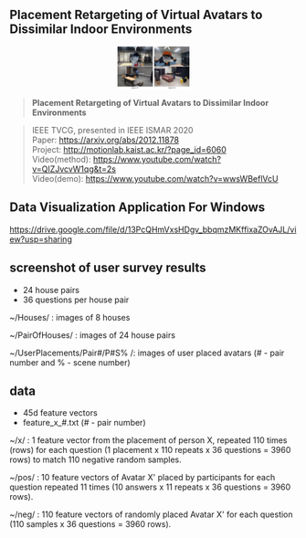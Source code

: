 Placement Retargeting of Virtual Avatars to Dissimilar Indoor Environments
---------------------------------------------------------------------------------------------------------------------------------------

<p align="center"><img src="TVCG_thumbnail.png" align="center" style="width: 25%; height: 25%"/> <br></p>

> **Placement Retargeting of Virtual Avatars to Dissimilar Indoor Environments**<br>

> IEEE TVCG, presented in IEEE ISMAR 2020<br>
> Paper: https://arxiv.org/abs/2012.11878<br>
> Project: http://motionlab.kaist.ac.kr/?page_id=6060<br>
> Video(method): https://www.youtube.com/watch?v=QIZJvcvW1qg&t=2s<br>
> Video(demo): https://www.youtube.com/watch?v=wwsWBeflVcU<br>


Data Visualization Application For Windows
---------------------------------------------------------------------------------------------------------------------------------------
https://drive.google.com/file/d/13PcQHmVxsHDgv_bbqmzMKffixaZOvAJL/view?usp=sharing


screenshot of user survey results
---------------------------------------------------------------------------------------------------------------------------------------
- 24 house pairs
- 36 questions per house pair

~/Houses/ : images of 8 houses

~/PairOfHouses/ : images of 24 house pairs

~/UserPlacements/Pair#/P#S% /: images of user placed avatars (# - pair number and % - scene number)


data
---------------------------------------------------------------------------------------------------------------------------------------
- 45d feature vectors
- feature_x_#.txt (# - pair number)

~/x/ : 1 feature vector from the placement of person X, repeated 110 times (rows) for each question (1 placement x 110 repeats x 36 questions = 3960 rows) to match 110 negative random samples.

~/pos/ : 10 feature vectors of Avatar X' placed by participants for each question repeated 11 times (10 answers x 11 repeats x 36 questions = 3960 rows).

~/neg/ : 110 feature vectors of randomly placed Avatar X' for each question (110 samples x 36 questions = 3960 rows).

